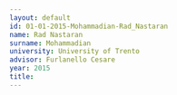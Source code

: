 ```yaml
---
layout: default 
id: 01-01-2015-Mohammadian-Rad_Nastaran
name: Rad Nastaran
surname: Mohammadian
university: University of Trento
advisor: Furlanello Cesare
year: 2015
title: 
---
```

